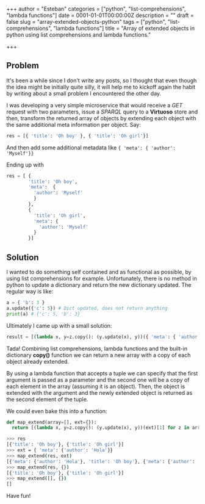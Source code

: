+++
author = "Esteban"
categories = ["python", "list-comprehensions", "lambda functions"]
date = 0001-01-01T00:00:00Z
description = ""
draft = false
slug = "array-extended-objects-python"
tags = ["python", "list-comprehensions", "lambda functions"]
title = "Array of extended objects in python using list comprehensions and lambda functions."

+++


## Problem

It's been a while since I don't write any posts, so I thought that even though the idea might be initially quite silly, it will help me to kickoff again the habit by writing about a small problem I encountered the other day.

I was developing a very simple microservice that would receive a *GET* request with two parameters, issue a *SPARQL* query to a **Virtuoso** store and then, transform the returned array of objects by extending each object with the same additional meta information per object. Say:

```python
res = [{ 'title': 'Oh boy' }, { 'title': 'Oh girl'}]
```

And then add some additional metadata like `{ 'meta': { 'author': 'Myself'}}`

Ending up with

```python
res = [ {
        'title': 'Oh boy',
        'meta':  {
          'author': 'Myself'
          }
        },
        {
          'title': 'Oh girl',
          'meta': {
            'author': 'Myself'
          }
        }]
```


## Solution

I wanted to do something self contained and as functional as possible, by using list comprehensions for example. Unfortunately, there is no method in python to update a dictionary and return the new dictionary updated. The regular way is like:

```python
a = { 'b': 3 }
a.update({'c': 5}) # Dict updated, does not return anything
print(a) # {'c': 5, 'b': 3}
```


Ultimately I came up with a small solution:

```python
result = [(lambda x, y=z.copy(): (y.update(x), y))({ 'meta': { 'author': 'Myself' } })[1] for z in res]
```

Tada! Combining list comprehensions, lambda functions and the built-in dictionary **copy()** function we can return a new array with a copy of each object already extended.

By using a lambda function that accepts a tuple we can specify that the first argument is passed as a parameter and the second one will be a copy of each element in the array (assuming it is an object). Then, the object is extended with the argument and the newly extended object is returned as the second element of the tuple.

We could even bake this into a function:

```python
def map_extend(array=[], ext={}):
  return [(lambda x, y=z.copy(): (y.update(x), y))(ext)[1] for z in array]
```


```bash
>>> res
[{'title': 'Oh boy'}, {'title': 'Oh girl'}]
>>> ext = { 'meta': {'author': 'Hola'}}                                                     
>>> map_extend(res, ext)
[{'meta': {'author': 'Hola'}, 'title': 'Oh boy'}, {'meta': {'author': 'Hola'}, 'title': 'Oh girl'}]
>>> map_extend(res, {})                                                                     
[{'title': 'Oh boy'}, {'title': 'Oh girl'}]
>>> map_extend([], {})                                                                      
[]
```


Have fun!

